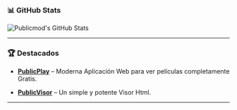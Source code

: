 ### 📊 GitHub Stats

![Publicmod's GitHub Stats](https://github-readme-stats.vercel.app/api?username=publicmod&show_icons=true&theme=radical)

---

### 🏆 Destacados
  - [**PublicPlay**](https://github.com/publicmod/PublicPlay) – Moderna Aplicación Web para ver películas completamente Gratis.

  - [**PublicVisor**](https://github.com/publicmod/PublicView) – Un simple y potente Visor Html.

---

